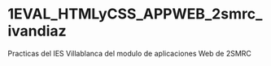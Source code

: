 # 1EVAL_HTMLyCSS_APPWEB_2smrc_ivandiaz
Practicas del IES Villablanca del modulo de aplicaciones Web de 2SMRC

